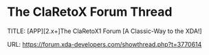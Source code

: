 # The ClaRetoX Forum Thread

TITLE: [APP][2.x+]The ClaRetoX1 Forum [A Classic-Way to the XDA!]

URL: https://forum.xda-developers.com/showthread.php?t=3770614

